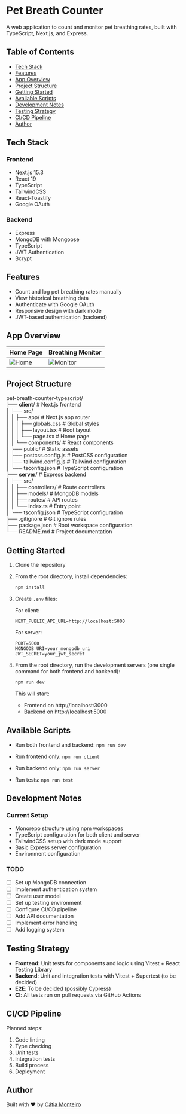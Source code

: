 # Pet Breath Counter

A web application to count and monitor pet breathing rates, built with TypeScript, Next.js, and Express.

## Table of Contents

- [Tech Stack](#tech-stack)
- [Features](#features)
- [App Overview](#app-overview)
- [Project Structure](#project-structure)
- [Getting Started](#getting-started)
- [Available Scripts](#available-scripts)
- [Development Notes](#development-notes)
- [Testing Strategy](#testing-strategy)
- [CI/CD Pipeline](#ci-cd-pipeline)
- [Author](#author)

## Tech Stack

### Frontend

- Next.js 15.3
- React 19
- TypeScript
- TailwindCSS
- React-Toastify
- Google OAuth

### Backend

- Express
- MongoDB with Mongoose
- TypeScript
- JWT Authentication
- Bcrypt

## Features

- Count and log pet breathing rates manually
- View historical breathing data
- Authenticate with Google OAuth
- Responsive design with dark mode
- JWT-based authentication (backend)

## App Overview

| Home Page                                   | Breathing Monitor                                        |
| ------------------------------------------- | -------------------------------------------------------- |
| ![Home](client/public/screenshots/home.png) | ![Monitor](client/public/screenshots/breath-monitor.png) |

## Project Structure

pet-breath-counter-typescript/  
├── **client**/ # Next.js frontend  
│ ├── src/  
│ │ ├── app/ # Next.js app router  
│ │ │ ├── globals.css # Global styles  
│ │ │ ├── layout.tsx # Root layout  
│ │ │ └── page.tsx # Home page  
│ │ └── components/ # React components  
│ ├── public/ # Static assets  
│ ├── postcss.config.js # PostCSS configuration  
│ ├── tailwind.config.js # Tailwind configuration  
│ └── tsconfig.json # TypeScript configuration  
├── **server**/ # Express backend  
│ ├── src/  
│ │ ├── controllers/ # Route controllers  
│ │ ├── models/ # MongoDB models  
│ │ ├── routes/ # API routes  
│ │ └── index.ts # Entry point  
│ └── tsconfig.json # TypeScript configuration  
├── .gitignore # Git ignore rules  
├── package.json # Root workspace configuration  
└── README.md # Project documentation

## Getting Started

1. Clone the repository
2. From the root directory, install dependencies:

   ```bash
   npm install
   ```

3. Create `.env` files:

   For client:

   ```env
   NEXT_PUBLIC_API_URL=http://localhost:5000
   ```

   For server:

   ```env
   PORT=5000
   MONGODB_URI=your_mongodb_uri
   JWT_SECRET=your_jwt_secret
   ```

4. From the root directory, run the development servers (one single command for both frontend and backend):

   ```bash
   npm run dev
   ```

   This will start:

   - Frontend on http://localhost:3000
   - Backend on http://localhost:5000

## Available Scripts

- Run both frontend and backend: `npm run dev`

- Run frontend only: `npm run client`

- Run backend only: `npm run server`

- Run tests: `npm run test`

## Development Notes

### Current Setup

- Monorepo structure using npm workspaces
- TypeScript configuration for both client and server
- TailwindCSS setup with dark mode support
- Basic Express server configuration
- Environment configuration

### TODO

- [ ] Set up MongoDB connection
- [ ] Implement authentication system
- [ ] Create user model
- [ ] Set up testing environment
- [ ] Configure CI/CD pipeline
- [ ] Add API documentation
- [ ] Implement error handling
- [ ] Add logging system

## Testing Strategy

- **Frontend**: Unit tests for components and logic using Vitest + React Testing Library
- **Backend**: Unit and integration tests with Vitest + Supertest (to be decided)
- **E2E**: To be decided (possibly Cypress)
- **CI**: All tests run on pull requests via GitHub Actions

## CI/CD Pipeline

Planned steps:

1. Code linting
2. Type checking
3. Unit tests
4. Integration tests
5. Build process
6. Deployment

## Author

Built with ❤️ by [Cátia Monteiro](https://github.com/diecatiamonteiro)
